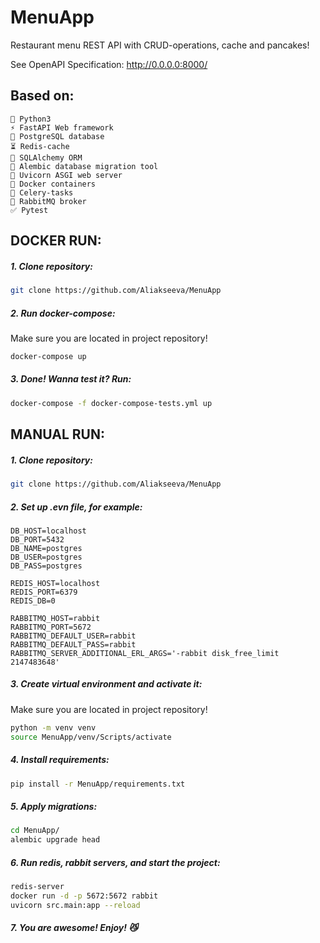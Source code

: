 # MenuApp
Restaurant menu REST API with CRUD-operations, cache and pancakes!

See OpenAPI Specification: http://0.0.0.0:8000/

## Based on:
```
🐍 Python3
⚡ FastAPI Web framework
🐘 PostgreSQL database
⏳ Redis-cache
📜 SQLAlchemy ORM
📝 Alembic database migration tool
🦄 Uvicorn ASGI web server
🐳 Docker containers
🥦 Celery-tasks
🐰 RabbitMQ broker
✅ Pytest
```

## DOCKER RUN:


##### 1. Clone repository:

```bash
git clone https://github.com/Aliakseeva/MenuApp
```

##### 2. Run docker-compose:

Make sure you are located in project repository!

```bash
docker-compose up
```

##### 3. Done! Wanna test it? Run:

```bash
docker-compose -f docker-compose-tests.yml up
```

## MANUAL RUN:


##### 1. Clone repository:

```bash
git clone https://github.com/Aliakseeva/MenuApp
```

##### 2. Set up .evn file, for example:

```text
DB_HOST=localhost
DB_PORT=5432
DB_NAME=postgres
DB_USER=postgres
DB_PASS=postgres

REDIS_HOST=localhost
REDIS_PORT=6379
REDIS_DB=0

RABBITMQ_HOST=rabbit
RABBITMQ_PORT=5672
RABBITMQ_DEFAULT_USER=rabbit
RABBITMQ_DEFAULT_PASS=rabbit
RABBITMQ_SERVER_ADDITIONAL_ERL_ARGS='-rabbit disk_free_limit 2147483648'
```

##### 3. Create virtual environment and activate it:

Make sure you are located in project repository!

```bash
python -m venv venv
source MenuApp/venv/Scripts/activate
```

##### 4. Install requirements:

```bash
pip install -r MenuApp/requirements.txt
```

##### 5. Apply migrations:

```bash
cd MenuApp/
alembic upgrade head
```

##### 6. Run redis, rabbit servers, and start the project:

```bash
redis-server
docker run -d -p 5672:5672 rabbit
uvicorn src.main:app --reload
```

##### 7. You are awesome! Enjoy! 😼
